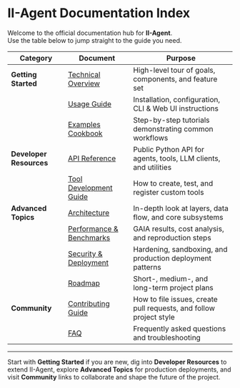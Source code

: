# II-Agent Documentation Index

Welcome to the official documentation hub for **II-Agent**.  
Use the table below to jump straight to the guide you need.

| Category | Document | Purpose |
|----------|----------|---------|
| **Getting Started** | [Technical Overview](technical_overview.md) | High-level tour of goals, components, and feature set |
| | [Usage Guide](usage.md) | Installation, configuration, CLI & Web UI instructions |
| | [Examples Cookbook](examples.md) | Step-by-step tutorials demonstrating common workflows |
| **Developer Resources** | [API Reference](api_reference.md) | Public Python API for agents, tools, LLM clients, and utilities |
| | [Tool Development Guide](tool_development.md) | How to create, test, and register custom tools |
| **Advanced Topics** | [Architecture](architecture.md) | In-depth look at layers, data flow, and core subsystems |
| | [Performance & Benchmarks](performance_benchmarks.md) | GAIA results, cost analysis, and reproduction steps |
| | [Security & Deployment](security_deployment.md) | Hardening, sandboxing, and production deployment patterns |
| | [Roadmap](roadmap.md) | Short-, medium-, and long-term project plans |
| **Community** | [Contributing Guide](../CONTRIBUTING.md) | How to file issues, create pull requests, and follow project style |
| | [FAQ](faq.md) | Frequently asked questions and troubleshooting |

---

Start with **Getting Started** if you are new, dig into **Developer Resources** to extend II-Agent, explore **Advanced Topics** for production deployments, and visit **Community** links to collaborate and shape the future of the project.
